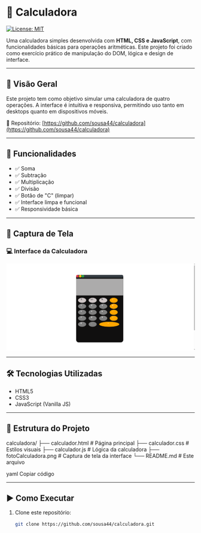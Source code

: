 

# 🧮 Calculadora

[![License: MIT](https://img.shields.io/badge/License-MIT-blue.svg)](LICENSE)

Uma calculadora simples desenvolvida com **HTML, CSS e JavaScript**, com funcionalidades básicas para operações aritméticas. Este projeto foi criado como exercício prático de manipulação do DOM, lógica e design de interface.

---

## 🚀 Visão Geral

Este projeto tem como objetivo simular uma calculadora de quatro operações. A interface é intuitiva e responsiva, permitindo uso tanto em desktops quanto em dispositivos móveis.

🔗 Repositório: [https://github.com/sousa44/calculadora](https://github.com/sousa44/calculadora)

---

## 🎯 Funcionalidades

- ✅ Soma
- ✅ Subtração
- ✅ Multiplicação
- ✅ Divisão
- ✅ Botão de "C" (limpar)
- ✅ Interface limpa e funcional
- ✅ Responsividade básica

---

## 📸 Captura de Tela

### 💻 Interface da Calculadora

![Imagem da Calculadora](fotoCalculadora.png)

---

## 🛠️ Tecnologias Utilizadas

- HTML5
- CSS3
- JavaScript (Vanilla JS)

---

## 📁 Estrutura do Projeto

calculadora/
├── calculador.html # Página principal
├── calculador.css # Estilos visuais
├── calculador.js # Lógica da calculadora
├── fotoCalculadora.png # Captura de tela da interface
└── README.md # Este arquivo

yaml
Copiar código

---

## ▶️ Como Executar

1. Clone este repositório:

   ```bash
   git clone https://github.com/sousa44/calculadora.git
